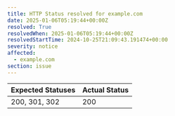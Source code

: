 ```yaml
---
title: HTTP Status resolved for example.com
date: 2025-01-06T05:19:44+00:00Z
resolved: True
resolvedWhen: 2025-01-06T05:19:44+00:00Z
resolvedStartTime: 2024-10-25T21:09:43.191474+00:00
severity: notice
affected:
  - example.com
section: issue
---
```


| Expected Statuses | Actual Status  |
|-------------------|----------------|
| 200, 301, 302 | 200 |

